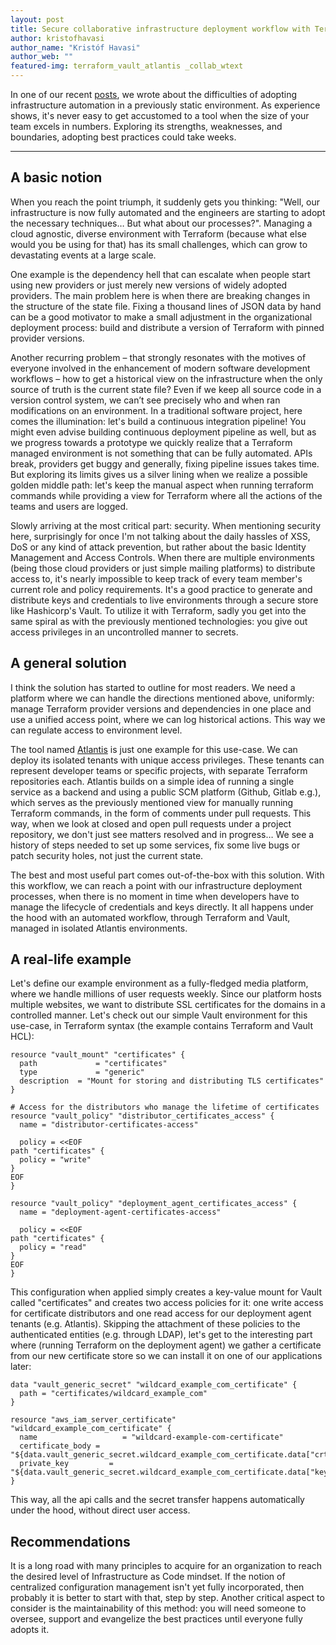 ```yaml
---
layout: post
title: Secure collaborative infrastructure deployment workflow with Terraform, Vault, and Atlantis
author: kristofhavasi
author_name: "Kristóf Havasi"
author_web: ""
featured-img: terraform_vault_atlantis _collab_wtext
---
```


In one of our recent [posts](https://blog.avatao.com/How-to-automate-your-infrastructure-with/), we wrote about the difficulties of adopting infrastructure automation in a previously static environment. As experience shows, it's never easy to get accustomed to a tool when the size of your team excels in numbers. Exploring its strengths, weaknesses, and boundaries, adopting best practices could take weeks.

<!--excerpt-->

----

## A basic notion


When you reach the point triumph, it suddenly gets you thinking: "Well, our infrastructure is now fully automated and the engineers are starting to adopt the necessary techniques… But what about our processes?". Managing a cloud agnostic, diverse environment with Terraform (because what else would you be using for that) has its small challenges, which can grow to devastating events at a large scale.

One example is the dependency hell that can escalate when people start using new providers or just merely new versions of widely adopted providers. The main problem here is when there are breaking changes in the structure of the state file. Fixing a thousand lines of JSON data by hand can be a good motivator to make a small adjustment in the organizational deployment process: build and distribute a version of Terraform with pinned provider versions.

Another recurring problem – that strongly resonates with the motives of everyone involved in the enhancement of modern software development workflows – how to get a historical view on the infrastructure when the only source of truth is the current state file? Even if we keep all source code in a version control system, we can’t see precisely who and when ran modifications on an environment. In a traditional software project, here comes the illumination: let's build a continuous integration pipeline! You might even advise building continuous deployment pipeline as well, but as we progress towards a prototype we quickly realize that a Terraform managed environment is not something that can be fully automated. APIs break, providers get buggy and generally, fixing pipeline issues takes time. But exploring its limits gives us a silver lining when we realize a possible golden middle path: let's keep the manual aspect when running terraform commands while providing a view for Terraform where all the actions of the teams and users are logged.

Slowly arriving at the most critical part: security. When mentioning security here, surprisingly for once I'm not talking about the daily hassles of XSS, DoS or any kind of attack prevention, but rather about the basic Identity Management and Access Controls. When there are multiple environments (being those cloud providers or just simple mailing platforms) to distribute access to, it's nearly impossible to keep track of every team member's current role and policy requirements. It's a good practice to generate and distribute keys and credentials to live environments through a secure store like Hashicorp's Vault. To utilize it with Terraform, sadly you get into the same spiral as with the previously mentioned technologies: you give out access privileges in an uncontrolled manner to secrets. 


## A general solution


I think the solution has started to outline for most readers. We need a platform where we can handle the directions mentioned above, uniformly: manage Terraform provider versions and dependencies in one place and use a unified access point, where we can log historical actions. This way we can regulate access to environment level.

The tool named [Atlantis](https://runatlantis.io/) is just one example for this use-case. We can deploy its isolated tenants with unique access privileges. These tenants can represent developer teams or specific projects, with separate Terraform repositories each. Atlantis builds on a simple idea of running a single service as a backend and using a public SCM platform (Github, Gitlab e.g.), which serves as the previously mentioned view for manually running Terraform commands, in the form of comments under pull requests. This way, when we look at closed and open pull requests under a project repository, we don't just see matters resolved and in progress… We see a history of steps needed to set up some services, fix some live bugs or patch security holes, not just the current state. 

The best and most useful part comes out-of-the-box with this solution. With this workflow, we can reach a point with our infrastructure deployment processes, when there is no moment in time when developers have to manage the lifecycle of credentials and keys directly. It all happens under the hood with an automated workflow, through Terraform and Vault, managed in isolated Atlantis environments.


## A real-life example


Let's define our example environment as a fully-fledged media platform, where we handle millions of user requests weekly. Since our platform hosts multiple websites, we want to distribute SSL certificates for the domains in a controlled manner. Let's check out our simple Vault environment for this use-case, in Terraform syntax (the example contains Terraform and Vault HCL):

```
resource "vault_mount" "certificates" {
  path             = "certificates"
  type             = "generic"
  description  = "Mount for storing and distributing TLS certificates"
}

# Access for the distributors who manage the lifetime of certificates
resource "vault_policy" "distributor_certificates_access" {
  name = "distributor-certificates-access"

  policy = <<EOF
path "certificates" {
  policy = "write"
}
EOF
}

resource "vault_policy" "deployment_agent_certificates_access" {
  name = "deployment-agent-certificates-access"

  policy = <<EOF
path "certificates" {
  policy = "read"
}
EOF
}
```

This configuration when applied simply creates a key-value mount for Vault called "certificates" and creates two access policies for it: one write access for certificate distributors and one read access for our deployment agent tenants (e.g. Atlantis). Skipping the attachment of these policies to the authenticated entities (e.g. through LDAP), let's get to the interesting part where (running Terraform on the deployment agent) we gather a certificate from our new certificate store so we can install it on one of our applications later:

```
data "vault_generic_secret" "wildcard_example_com_certificate" {
  path = "certificates/wildcard_example_com"
}

resource "aws_iam_server_certificate" "wildcard_example_com_certificate" {
  name                   = "wildcard-example-com-certificate"
  certificate_body = "${data.vault_generic_secret.wildcard_example_com_certificate.data["crt"]}"
  private_key         = "${data.vault_generic_secret.wildcard_example_com_certificate.data["key"]}"
}
```

This way, all the api calls and the secret transfer happens automatically under the hood, without direct user access.

## Recommendations

It is a long road with many principles to acquire for an organization to reach the desired level of Infrastructure as Code mindset. If the notion of centralized configuration management isn't yet fully incorporated, then probably it is better to start with that, step by step. Another critical aspect to consider is the maintainability of this method: you will need someone to oversee, support and evangelize the best practices until everyone fully adopts it.

